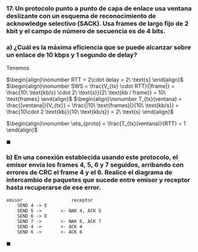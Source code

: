 ### 17. Un protocolo punto a punto de capa de enlace usa ventana deslizante con un esquema de reconocimiento de acknowledge selectivo (SACK). Usa frames de largo fijo de $2$ kbit y el campo de número de secuencia es de $4$ bits.

### a) ¿Cuál es la máxima eficiencia que se puede alcanzar sobre un enlace de $10$ kbps y $1$ segundo de delay?

Tenemos

$\begin{align}\nonumber
    RTT = 2\cdot delay = 2\ \text{s}
\end{align}$
$\begin{align}\nonumber
    SWS = \frac{V_{tx} \cdot RTT}{|frame|} = \frac{10\ \text{kb/s} \cdot 2\ \text{s}}{2\ \text{kb / frame}} = 10\ \text{frames}
\end{align}$
$\begin{align}\nonumber
    T_{tx}(ventana) = \frac{|ventana|}{V_{tx}} = \frac{|10\ \text{frames}|}{10\ \text{kb/s}} = \frac{10\cdot 2 \text{kb}}{10\ \text{kb/s}} = 2\ \text{s}
\end{align}$

$\begin{align}\nonumber
    \eta_{proto} = \frac{T_{tx}(ventana)}{RTT} = 1  
\end{align}$

$\blacksquare$

### b) En una conexión establecida usando este protocolo, el emisor envía los frames $4,\ 5,\ 6$ y $7$ seguidos, arribando con errores de CRC el frame $4$ y el $6$. Realice el diagrama de intercambio de paquetes que sucede entre emisor y receptor hasta recuperarse de ese error.

```
emisor                  receptor
    SEND 4 -> E
    SEND 5 ->       <- NAK 4, ACK 5
    SEND 6 -> E
    SEND 7 ->       <- NAK 6, ACK 7
    SEND 4 ->       <- ACK 4
    SEND 6 ->       <- ACK 6
```

$\blacksquare$
